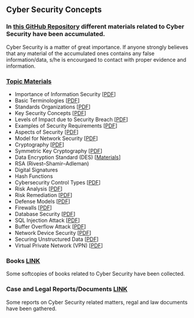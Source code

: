 ## Cyber Security Concepts 

### In [this GitHub Repository](https://github.com/MdSiamAnsary/Cyber-Security-Concepts) different materials related to Cyber Security have been accumulated. 
Cyber Security is a matter of great importance. If anyone strongly believes that any material of the accumulated ones contains any false information/data, s/he is encourgaed to contact with proper evidence and information. 

### [Topic Materials](https://github.com/MdSiamAnsary/Cyber-Security-Concepts/tree/main/Topic%20Materials) 
- Importance of Information Security [[PDF](https://github.com/MdSiamAnsary/Cyber-Security-Concepts/blob/main/Topic%20Materials/Importance%20of%20Information%20Security.pdf)]
- Basic Terminologies [[PDF](https://github.com/MdSiamAnsary/Cyber-Security-Concepts/blob/main/Topic%20Materials/Terminologies.pdf)]
- Standards Organizations [[PDF](https://github.com/MdSiamAnsary/Cyber-Security-Concepts/blob/main/Topic%20Materials/Standards%20Organizations%20.pdf)]
- Key Security Concepts [[PDF](https://github.com/MdSiamAnsary/Cyber-Security-Concepts/blob/main/Topic%20Materials/Key%20Security%20Concepts.pdf)]
- Levels of Impact due to Security Breach [[PDF](https://github.com/MdSiamAnsary/Cyber-Security-Concepts/blob/main/Topic%20Materials/Levels%20of%20Impact%20due%20to%20Security%20Breach.pdf)]
- Examples of Security Requirements [[PDF](https://github.com/MdSiamAnsary/Cyber-Security-Concepts/blob/main/Topic%20Materials/Examples%20of%20Security%20Requirements%20.pdf)]
- Aspects of Security [[PDF](https://github.com/MdSiamAnsary/Cyber-Security-Concepts/blob/main/Topic%20Materials/Aspects%20of%20Security.pdf)]
- Model for Network Security [[PDF](https://github.com/MdSiamAnsary/Cyber-Security-Concepts/blob/main/Topic%20Materials/Model%20for%20Network%20Security.pdf)]
- Cryptography [[PDF](https://github.com/MdSiamAnsary/Cyber-Security-Concepts/blob/main/Topic%20Materials/Cryptography.pdf)]
- Symmetric Key Cryptography [[PDF](https://github.com/MdSiamAnsary/Cyber-Security-Concepts/blob/main/Topic%20Materials/Symmetric%20Key%20Cryptography.pdf)]
- Data Encryption Standard (DES) [[Materials](https://github.com/MdSiamAnsary/Cyber-Security-Concepts/tree/main/Topic%20Materials/DES)]
- RSA (Rivest–Shamir–Adleman)
- Digital Signatures
- Hash Functions 
- Cybersecurity Control Types [[PDF](https://github.com/MdSiamAnsary/Cyber-Security-Concepts/blob/main/Topic%20Materials/Cyber%20Security%20Control%20Types.pdf)]
- Risk Analysis [[PDF](https://github.com/MdSiamAnsary/Cyber-Security-Concepts/blob/main/Topic%20Materials/Risk%20Analysis.pdf)]
- Risk Remediation [[PDF](https://github.com/MdSiamAnsary/Cyber-Security-Concepts/blob/main/Topic%20Materials/Risk%20Remediation.pdf)]
- Defense Models [[PDF](https://github.com/MdSiamAnsary/Cyber-Security-Concepts/blob/main/Topic%20Materials/Defense%20Models.pdf)]
- Firewalls [[PDF](https://github.com/MdSiamAnsary/Cyber-Security-Concepts/blob/main/Topic%20Materials/Firewalls.pdf)]
- Database Security [[PDF](https://github.com/MdSiamAnsary/Cyber-Security-Concepts/blob/main/Topic%20Materials/Database%20Security.pdf)]
- SQL Injection Attack [[PDF](https://github.com/MdSiamAnsary/Cyber-Security-Concepts/blob/main/Topic%20Materials/SQL%20Injection%20Attack.pdf)]
- Buffer Overflow Attack [[PDF](https://github.com/MdSiamAnsary/Cyber-Security-Concepts/blob/main/Topic%20Materials/Buffer%20Overflow%20Attack.pdf)]
- Network Device Security [[PDF](https://github.com/MdSiamAnsary/Cyber-Security-Concepts/blob/main/Topic%20Materials/Network%20Device%20Security.pdf)]
- Securing Unstructured Data [[PDF](https://github.com/MdSiamAnsary/Cyber-Security-Concepts/blob/main/Topic%20Materials/Securing%20Unstructured%20Data.pdf)]
- Virtual Private Network (VPN) [[PDF](https://github.com/MdSiamAnsary/Cyber-Security-Concepts/blob/main/Topic%20Materials/Virtual%20Private%20Network%20(VPN).pdf)]


### Books [LINK](https://github.com/MdSiamAnsary/Cyber-Security-Concepts/tree/main/Books)
Some softcopies of books related to Cyber Security have been collected. 

### Case and Legal Reports/Documents [LINK](https://github.com/MdSiamAnsary/Cyber-Security-Concepts/tree/main/Case%20and%20Legal%20Reports)
Some reports on Cyber Security related matters, regal and law documents have been gathered. 
